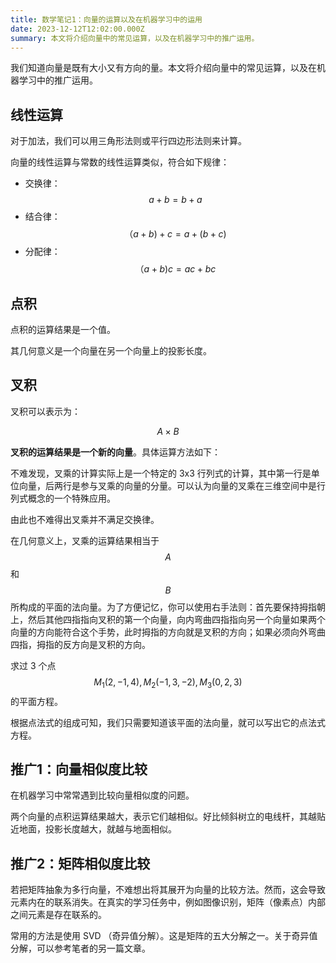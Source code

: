 ```yaml
---
title: 数学笔记1：向量的运算以及在机器学习中的运用
date: 2023-12-12T12:02:00.000Z
summary: 本文将介绍向量中的常见运算，以及在机器学习中的推广运用。
---
```



我们知道向量是既有大小又有方向的量。本文将介绍向量中的常见运算，以及在机器学习中的推广运用。

## 线性运算

对于加法，我们可以用三角形法则或平行四边形法则来计算。

向量的线性运算与常数的线性运算类似，符合如下规律：
- 交换律：$$ a+b=b+a $$
- 结合律：$$ （a+b)+c=a+(b+c) $$
- 分配律：$$ （a+b)c=ac + bc $$

## 点积

点积的运算结果是一个值。

其几何意义是一个向量在另一个向量上的投影长度。

## 叉积

叉积可以表示为：

$$
A × B
$$

**叉积的运算结果是一个新的向量**。具体运算方法如下：

不难发现，叉乘的计算实际上是一个特定的 3x3 行列式的计算，其中第一行是单位向量，后两行是参与叉乘的向量的分量。可以认为向量的叉乘在三维空间中是行列式概念的一个特殊应用。

由此也不难得出叉乘并不满足交换律。

在几何意义上，叉乘的运算结果相当于$$ A $$和$$ B $$所构成的平面的法向量。为了方便记忆，你可以使用右手法则：首先要保持拇指朝上，然后其他四指指向叉积的第一个向量，向内弯曲四指指向另一个向量如果两个向量的方向能符合这个手势，此时拇指的方向就是叉积的方向；如果必须向外弯曲四指，拇指的反方向是叉积的方向。

求过 3 个点$$ M_1(2, -1,4), M_2(-1,3,-2),M_3(0,2,3) $$ 的平面方程。

根据点法式的组成可知，我们只需要知道该平面的法向量，就可以写出它的点法式方程。

## 推广1：向量相似度比较

在机器学习中常常遇到比较向量相似度的问题。

两个向量的点积运算结果越大，表示它们越相似。好比倾斜树立的电线杆，其越贴近地面，投影长度越大，就越与地面相似。

## 推广2：矩阵相似度比较

若把矩阵抽象为多行向量，不难想出将其展开为向量的比较方法。然而，这会导致元素内在的联系消失。在真实的学习任务中，例如图像识别，矩阵（像素点）内部之间元素是存在联系的。

常用的方法是使用 SVD （奇异值分解）。这是矩阵的五大分解之一。关于奇异值分解，可以参考笔者的另一篇文章。
